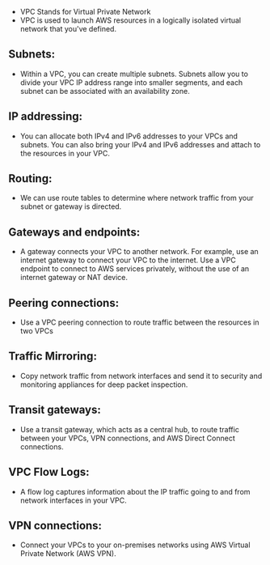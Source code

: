 * VPC Stands for Virtual Private Network
* VPC is used to launch AWS resources in a logically isolated virtual network that you've defined.

## Subnets:
* Within a VPC, you can create multiple subnets. Subnets allow you to divide your VPC IP address range into smaller segments, and each subnet can be associated with an availability zone.

## IP addressing:
* You can allocate both IPv4 and IPv6 addresses to your VPCs and subnets. You can also bring your IPv4 and IPv6 addresses and attach to the resources in your VPC.

## Routing:
* We can use route tables to determine where network traffic from your subnet or gateway is directed.

## Gateways and endpoints:
* A gateway connects your VPC to another network. For example, use an internet gateway to
connect your VPC to the internet. Use a VPC endpoint to connect to AWS services privately,
without the use of an internet gateway or NAT device.

## Peering connections:
* Use a VPC peering connection to route traffic between the resources in two VPCs

## Traffic Mirroring:
* Copy network traffic from network interfaces and send it to security and monitoring appliances for deep packet inspection.

## Transit gateways:
* Use a transit gateway, which acts as a central hub, to route traffic between your VPCs, VPN connections, and AWS Direct Connect connections.

## VPC Flow Logs:
* A flow log captures information about the IP traffic going to and from network interfaces in your VPC.

## VPN connections:
* Connect your VPCs to your on-premises networks using AWS Virtual Private Network (AWS
VPN).